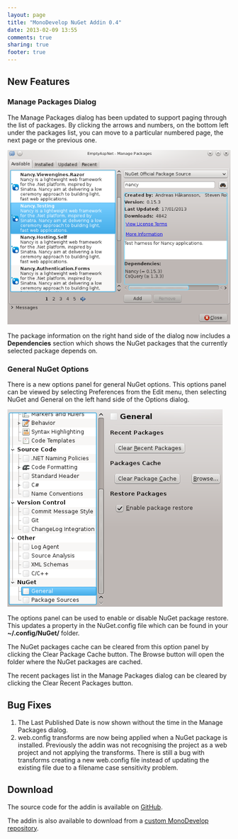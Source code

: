 ```yaml
---
layout: page
title: "MonoDevelop NuGet Addin 0.4"
date: 2013-02-09 13:55
comments: true
sharing: true
footer: true
---
```


## New Features

### Manage Packages Dialog

The Manage Packages dialog has been updated to support paging through the list of packages. By clicking the arrows and numbers, on the bottom left under the packages list, you can move to a particular numbered page, the next page or the previous one.

![Manage Packages Dialog](./ManagePackagesDialogWithPackageDependencies.png)

The package information on the right hand side of the dialog now includes a **Dependencies** section which shows the NuGet packages that the currently selected package depends on.

### General NuGet Options

There is a new options panel for general NuGet options. This options panel can be viewed by selecting Preferences from the Edit menu, then selecting NuGet and General on the left hand side of the Options dialog.

![Manage Packages Dialog](./NuGetGeneralOptions.png)

The options panel can be used to enable or disable NuGet package restore. This updates a property in the NuGet.config file which can be found in your **~/.config/NuGet/** folder.

The NuGet packages cache can be cleared from this option panel by clicking the Clear Package Cache button. The Browse button will open the folder where the NuGet packages are cached. 

The recent packages list in the Manage Packages dialog can be cleared by clicking the Clear Recent Packages button.

## Bug Fixes

 1. The Last Published Date is now shown without the time in the Manage Packages dialog.
 2. web.config transforms are now being applied when a NuGet package is installed.  Previously the addin was not recognising the project as a web project and not applying the transforms. There is still a bug with transforms creating a new web.config file instead of updating the existing file due to a filename case sensitivity problem.

## Download

The source code for the addin is available on [GitHub](https://github.com/mrward/monodevelop-nuget-addin).

The addin is also available to download from a [custom MonoDevelop repository](http://mrward.github.com/monodevelop-nuget-addin-repository/3.0.5/main.mrep).


